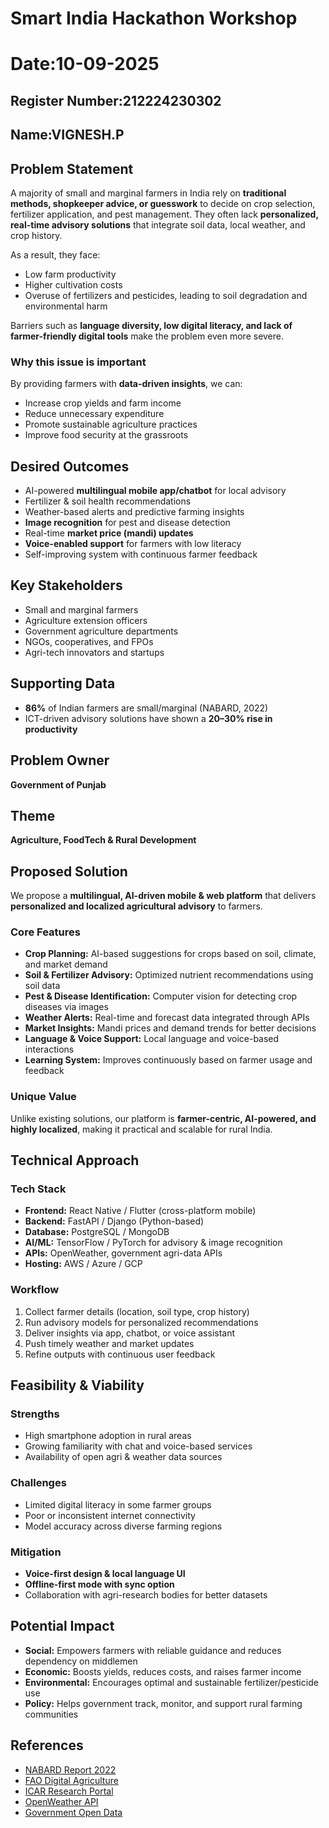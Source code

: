 # Smart India Hackathon Workshop
# Date:10-09-2025
## Register Number:212224230302
## Name:VIGNESH.P
## Problem Statement  
A majority of small and marginal farmers in India rely on **traditional methods, shopkeeper advice, or guesswork** to decide on crop selection, fertilizer application, and pest management. They often lack **personalized, real-time advisory solutions** that integrate soil data, local weather, and crop history.  

As a result, they face:  
- Low farm productivity  
- Higher cultivation costs  
- Overuse of fertilizers and pesticides, leading to soil degradation and environmental harm  

Barriers such as **language diversity, low digital literacy, and lack of farmer-friendly digital tools** make the problem even more severe.  

### Why this issue is important  
By providing farmers with **data-driven insights**, we can:  
- Increase crop yields and farm income  
- Reduce unnecessary expenditure  
- Promote sustainable agriculture practices  
- Improve food security at the grassroots  



## Desired Outcomes  
- AI-powered **multilingual mobile app/chatbot** for local advisory  
- Fertilizer & soil health recommendations  
- Weather-based alerts and predictive farming insights  
- **Image recognition** for pest and disease detection  
- Real-time **market price (mandi) updates**  
- **Voice-enabled support** for farmers with low literacy  
- Self-improving system with continuous farmer feedback  



## Key Stakeholders  
- Small and marginal farmers  
- Agriculture extension officers  
- Government agriculture departments  
- NGOs, cooperatives, and FPOs  
- Agri-tech innovators and startups  



## Supporting Data  
- **86%** of Indian farmers are small/marginal (NABARD, 2022)  
- ICT-driven advisory solutions have shown a **20–30% rise in productivity**  



## Problem Owner  
**Government of Punjab**  



## Theme  
**Agriculture, FoodTech & Rural Development**  



## Proposed Solution  
We propose a **multilingual, AI-driven mobile & web platform** that delivers **personalized and localized agricultural advisory** to farmers.  

### Core Features  
- **Crop Planning:** AI-based suggestions for crops based on soil, climate, and market demand  
- **Soil & Fertilizer Advisory:** Optimized nutrient recommendations using soil data  
- **Pest & Disease Identification:** Computer vision for detecting crop diseases via images  
- **Weather Alerts:** Real-time and forecast data integrated through APIs  
- **Market Insights:** Mandi prices and demand trends for better decisions  
- **Language & Voice Support:** Local language and voice-based interactions  
- **Learning System:** Improves continuously based on farmer usage and feedback  

### Unique Value  
Unlike existing solutions, our platform is **farmer-centric, AI-powered, and highly localized**, making it practical and scalable for rural India.  



## Technical Approach  

### Tech Stack  
- **Frontend:** React Native / Flutter (cross-platform mobile)  
- **Backend:** FastAPI / Django (Python-based)  
- **Database:** PostgreSQL / MongoDB  
- **AI/ML:** TensorFlow / PyTorch for advisory & image recognition  
- **APIs:** OpenWeather, government agri-data APIs  
- **Hosting:** AWS / Azure / GCP  

### Workflow  
1. Collect farmer details (location, soil type, crop history)  
2. Run advisory models for personalized recommendations  
3. Deliver insights via app, chatbot, or voice assistant  
4. Push timely weather and market updates  
5. Refine outputs with continuous user feedback  



## Feasibility & Viability  

### Strengths  
- High smartphone adoption in rural areas  
- Growing familiarity with chat and voice-based services  
- Availability of open agri & weather data sources  

### Challenges  
- Limited digital literacy in some farmer groups  
- Poor or inconsistent internet connectivity  
- Model accuracy across diverse farming regions  

### Mitigation  
- **Voice-first design & local language UI**  
- **Offline-first mode with sync option**  
- Collaboration with agri-research bodies for better datasets  



## Potential Impact  

- **Social:** Empowers farmers with reliable guidance and reduces dependency on middlemen  
- **Economic:** Boosts yields, reduces costs, and raises farmer income  
- **Environmental:** Encourages optimal and sustainable fertilizer/pesticide use  
- **Policy:** Helps government track, monitor, and support rural farming communities  



## References  
- [NABARD Report 2022](https://www.nabard.org)  
- [FAO Digital Agriculture](https://www.fao.org)  
- [ICAR Research Portal](https://icar.org.in)  
- [OpenWeather API](https://openweathermap.org/api)  
- [Government Open Data](https://data.gov.in)  

